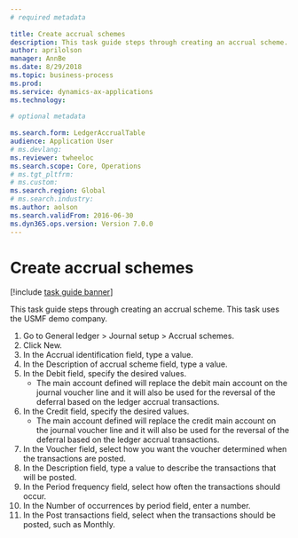 ```yaml
--- 
# required metadata 
 
title: Create accrual schemes
description: This task guide steps through creating an accrual scheme. 
author: aprilolson
manager: AnnBe 
ms.date: 8/29/2018
ms.topic: business-process 
ms.prod:  
ms.service: dynamics-ax-applications 
ms.technology:  
 
# optional metadata 
 
ms.search.form: LedgerAccrualTable   
audience: Application User 
# ms.devlang:  
ms.reviewer: twheeloc
ms.search.scope: Core, Operations 
# ms.tgt_pltfrm:  
# ms.custom:  
ms.search.region: Global
# ms.search.industry: 
ms.author: aolson
ms.search.validFrom: 2016-06-30 
ms.dyn365.ops.version: Version 7.0.0 
---
```

# Create accrual schemes

[!include [task guide banner](../../includes/task-guide-banner.md)]

This task guide steps through creating an accrual scheme. This task uses the USMF demo company.

1. Go to General ledger > Journal setup > Accrual schemes.
2. Click New.
3. In the Accrual identification field, type a value.
4. In the Description of accrual scheme field, type a value.
5. In the Debit field, specify the desired values.
    * The main account defined will replace the debit main account on the journal voucher line and it will also be used for the reversal of the deferral based on the ledger accrual transactions.  
6. In the Credit field, specify the desired values.
    * The main account defined will replace the credit main account on the journal voucher line and it will also be used for the reversal of the deferral based on the ledger accrual transactions.  
7. In the Voucher field, select how you want the voucher determined when the transactions are posted.
8. In the Description field, type a value to describe the transactions that will be posted.
9. In the Period frequency field, select how often the transactions should occur.
10. In the Number of occurrences by period field, enter a number.
11. In the Post transactions field, select when the transactions should be posted, such as Monthly.

